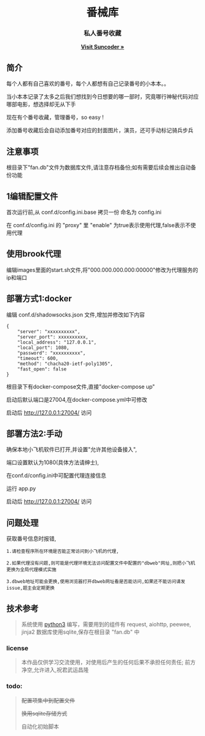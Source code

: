 <p align="center">
	<h1 align="center">番械库</h1>
	<h3 align="center">私人番号收藏</h3>
	<p align="center">
		<a href="http://www.williamyan.cn" target="_blank"><strong>Visit Suncoder &raquo;</strong></a>
	</p>
</p>

## 简介
每个人都有自己喜欢的番号，每个人都想有自己记录番号的小本本。。

当小本本记录了太多之后我们想找到今日想要的哪一部时，究竟哪行神秘代码对应哪部电影，想选择却无从下手

现在有个番号收藏，管理番号，so easy !

添加番号收藏后会自动添加番号对应的封面图片，演员，还可手动标记骑兵步兵

## 注意事项
根目录下"fan.db"文件为数据库文件,请注意存档备份;如有需要后续会推出自动备份功能

## 1编辑配置文件
首次运行前,从 conf.d/config.ini.base 拷贝一份 命名为 config.ini

在 conf.d/config.ini 的 "proxy" 里 "enable" 为true表示使用代理,false表示不使用代理

## 使用brook代理
编辑images里面的start.sh文件,将"000.000.000.000:00000"修改为代理服务的ip和端口

## 部署方式1:docker
编辑 conf.d/shadowsocks.json 文件,增加并修改如下内容
```
{
    "server": "xxxxxxxxxx",
    "server_port": xxxxxxxxxx,
    "local_address": "127.0.0.1",
    "local_port": 1080,
    "password": "xxxxxxxxxx",
    "timeout": 600,
    "method": "chacha20-ietf-poly1305",
    "fast_open": false
}
```
根目录下有docker-compose文件,直接"docker-compose up"

启动后默认端口是27004,在docker-compose.yml中可修改

启动后 <http://127.0.0.1:27004/> 访问


## 部署方法2:手动
确保本地小飞机软件已打开,并设置"允许其他设备接入",

端口设置默认为1080(具体方法请绅士),

在conf.d/config.ini中可配置代理连接信息

运行 app.py

启动后 <http://127.0.0.1:27004/> 访问



## 问题处理
 获取番号信息时报错,
```
1.请检查程序所在环境是否能正常访问到小飞机的代理,

2.如果代理没有问题,则可能是代理环境无法访问配置文件中配置的"dbweb"网址,则把小飞机更换为全局代理模式实施

​3.dbweb地址可能会更换,使用浏览器打开dbweb网址看是否能访问,如果还不能访问请发issue,题主会定期更换
```

## 技术参考
> 系统使用 [python3](https://www.python.org/downloads/) 编写，需要用到的组件有 request, aiohttp, peewee, jinja2
数据库使用sqlite,保存在根目录 "fan.db" 中

### license
> 本作品仅供学习交流使用，对使用后产生的任何后果不承担任何责任; 前方净空,允许进入,祝君武运昌隆

### todo:
> ~~配置项集中到配置文件~~
>
> ~~换用sqlite存储方式~~
>
> 自动化初始脚本

